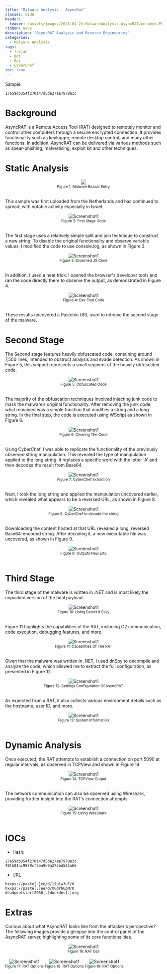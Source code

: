 ```yaml
---
title: "Malware Analysis - AsyncRat"
classes: wide
header:
  teaser: /assets/images/2025-04-23-MalwareAnalysis_AsyncRAT/unnamed.PNG
ribbon: navy
description: "AsyncRAT Analysis and Reverse Engineering"
categories:
  - Malware Analysis
tags:
  - Trojan
  - Bot
  - Rat
  - CyberChef
toc: true
---
```

Sample:
```
17a59db354f270147d5da27aa7978a3c
```

# Background
AsyncRAT is a Remote Access Tool (RAT) designed to remotely monitor and control other computers through a secure encrypted connection. 
It provides functionality such as keylogger, remote desktop control, and many other functions. 
In addition, AsyncRAT can be delivered via various methods such as spear-phishing, malvertising, exploit kit and other techniques.

# Static Analysis

<div style="text-align: center;">
    <img src="/assets/images/2025-04-23-MalwareAnalysis_AsyncRAT/malwarebazaar entry.PNG alt="Screenshot1" />
    <br>
    <sub>Figure 1: Malware Bazaar Entry</sub>
</div>
<br>

This sample was first uploaded from the Netherlands and has continued to spread, with notable activity especially in Israel.

<div style="text-align: center;">
    <img src="/assets/images/2025-04-23-MalwareAnalysis_AsyncRAT/content of the js.PNG" alt="Screenshot1" />
    <br>
    <sub>Figure 2: First Stage Code</sub>
</div>
<br>

The first stage uses a relatively simple split and join technique to construct a new string.
To disable the original functionality and observe variable values, I modified the code to use console.log, as shown in Figure 3.

<div style="text-align: center;">
    <img src="/assets/images/2025-04-23-MalwareAnalysis_AsyncRAT/modified js to disarm.PNG" alt="Screenshot1" />
    <br>
    <sub>Figure 3: Disarmed JS Code</sub>
</div>
<br>

In addition, I used a neat trick: I opened the browser's developer tools and ran the code directly there to observe the output, as demonstrated in Figure 4.

<div style="text-align: center;">
    <img src="/assets/images/2025-04-23-MalwareAnalysis_AsyncRAT/running the js on dev tool.PNG" alt="Screenshot1" />
    <br>
    <sub>Figure 4: Dev Tool Code</sub>
</div>
<br>

These results uncovered a Pastebin URL used to retrieve the second stage of the malware.

# Second Stage

The Second stage features heavily obfuscated code, containing around 7,500 lines, intended to obstruct analysis and evade detection.
As shown in Figure 5, this snippet represents a small segment of the heavily obfuscated code.

<div style="text-align: center;">
    <img src="/assets/images/2025-04-23-MalwareAnalysis_AsyncRAT/heavily obfusacted code downloaded from first stage.PNG" alt="Screenshot1" />
    <br>
    <sub>Figure 5: Obfuscated Code</sub>
</div>
<br>

The majority of the obfuscation techniques involved injecting junk code to mask the malware’s original functionality.
After removing the junk code, what remained was a simple function that modifies a string and a long string. 
In the final step, the code is executed using WScript as shown in Figure 6.

<div style="text-align: center;">
    <img src="/assets/images/2025-04-23-MalwareAnalysis_AsyncRAT/deobuscating the 2nd stage.PNG" alt="Screenshot1" />
    <br>
    <sub>Figure 6: Clearing The Code</sub>
</div>
<br>

Using CyberChef, I was able to replicate the functionality of the previously observed string manipulation.
This revealed the type of manipulation applied to the long string: it replaces a specific word with the letter 'A' and then decodes the result from Base64.

<div style="text-align: center;">
    <img src="/assets/images/2025-04-23-MalwareAnalysis_AsyncRAT/using the functionnality of the function to decode using replace with null bytes.PNG" alt="Screenshot1" />
    <br>
    <sub>Figure 7: CyberChef Extraction</sub>
</div>
<br>

Next, I took the long string and applied the manipulation uncovered earlier, which revealed what appears to be a reversed URL, as shown in Figure 8.

<div style="text-align: center;">
    <img src="/assets/images/2025-04-23-MalwareAnalysis_AsyncRAT/decoding the long base64 encoded with replacing word with A.PNG" alt="Screenshot1" />
    <br>
    <sub>Figure 8: CyberChef to decode the string</sub>
</div>
<br>

Downloading the content hosted at that URL revealed a long, reversed Base64-encoded string. 
After decoding it, a new executable file was uncovered, as shown in Figure 9.

<div style="text-align: center;">
    <img src="/assets/images/2025-04-23-MalwareAnalysis_AsyncRAT/reversing and decoding base64 string outputs new exe file.PNG" alt="Screenshot1" />
    <br>
    <sub>Figure 9: Outputs New EXE</sub>
</div>
<br>

# Third Stage

The third stage of the malware is written in .NET and is most likely the unpacked version of the final payload.

<div style="text-align: center;">
    <img src="/assets/images/2025-04-23-MalwareAnalysis_AsyncRAT/DIE on the exe.PNG" alt="Screenshot1" />
    <br>
    <sub>Figure 10: Using Detect it Easy</sub>
</div>
<br>

Figure 11 highlights the capabilities of the RAT, including C2 communication, code execution, debugging features, and more.

<div style="text-align: center;">
    <img src="/assets/images/2025-04-23-MalwareAnalysis_AsyncRAT/capabilities of the exe.PNG" alt="Screenshot1" />
    <br>
    <sub>Figure 11: Capabilities Of The RAT</sub>
</div>
<br>

Given that the malware was written in .NET, I used dnSpy to decompile and analyze the code, which allowed me to extract the full configuration, as presented in Figure 12.

<div style="text-align: center;">
    <img src="/assets/images/2025-04-23-MalwareAnalysis_AsyncRAT/all settings of asyncrat.PNG" alt="Screenshot1" />
    <br>
    <sub>Figure 12: Settings Configuration Of AsyncRAT</sub>
</div>
<br>

As expected from a RAT, it also collects various environment details such as the hostname, user ID, and more.

<div style="text-align: center;">
    <img src="/assets/images/2025-04-23-MalwareAnalysis_AsyncRAT/Gets HardwareID and system information.PNG" alt="Screenshot1" />
    <br>
    <sub>Figure 13: System Information</sub>
</div>
<br>

# Dynamic Analysis

Once executed, the RAT attempts to establish a connection on port 5090 at regular intervals, as observed in TCPView and shown in Figure 14.

<div style="text-align: center;">
    <img src="/assets/images/2025-04-23-MalwareAnalysis_AsyncRAT/tcp view shows trying connection.PNG" alt="Screenshot1" />
    <br>
    <sub>Figure 14: TCPView Output</sub>
</div>
<br>

The network communication can also be observed using Wireshark, providing further insight into the RAT's connection attempts.

<div style="text-align: center;">
    <img src="/assets/images/2025-04-23-MalwareAnalysis_AsyncRAT/wireshark dns request.PNG" alt="Screenshot1" />
    <br>
    <sub>Figure 15: Using WireShark</sub>
</div>
<br>

# IOCs

- Hash:
```
17a59db354f270147d5da27aa7978a3c
40fb01ac9879cf7ea9e9a375bd525a66
```
- URL
```
hxxps://paste[.]ee/d/1Juiw3uF/0
hxxps://paste[.]ee/d/m6drh6pM/0
deadpoolstart2050[.]duckdns[.]org
```

# Extras

Curious about what AsyncRAT looks like from the attacker's perspective?
The following images provide a glimpse into the control panel of the AsyncRAT server, highlighting some of its core functionalities.

<div style="text-align: center;">
    <img src="/assets/images/2025-04-23-MalwareAnalysis_AsyncRAT/RAT Server.PNG" alt="Screenshot1" />
    <br>
    <sub>Figure 16: RAT GUI</sub>
</div>
<br>

<div style="text-align: center; display: inline-block;">
    <img src="/assets/images/2025-04-23-MalwareAnalysis_AsyncRAT/options 1.PNG" alt="Screenshot1" />
    <br>
    <sub>Figure 17: RAT Options</sub>
</div>

<div style="text-align: center; display: inline-block;">
    <img src="/assets/images/2025-04-23-MalwareAnalysis_AsyncRAT/options 2.PNG" alt="Screenshot1" />
    <br>
    <sub>Figure 18: RAT Options</sub>
</div>

<div style="text-align: center; display: inline-block;">
    <img src="/assets/images/2025-04-23-MalwareAnalysis_AsyncRAT/options 3.PNG" alt="Screenshot1" />
    <br>
    <sub>Figure 19: RAT Options</sub>
</div>

